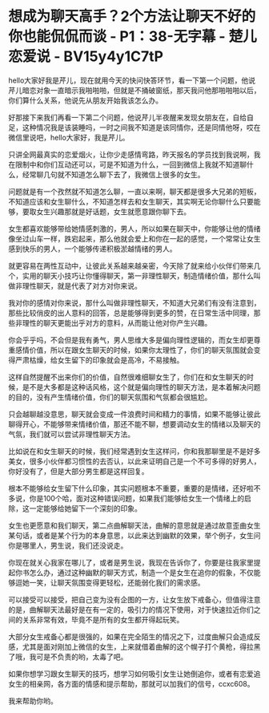 # 想成为聊天高手？2个方法让聊天不好的你也能侃侃而谈 - P1：38-无字幕 - 楚儿恋爱说 - BV15y4y1C7tP

hello大家好我是芹儿，现在就用今天的快问快答环节，看一下第一个问题，他说芹儿暗恋对象一直暗示我啪啪啪，但就是不捅破窗纸，那天我问他那啪啪啪以后，你们算什么关系，他说先从朋友开始我该怎么办。

好那接下来我们再看一下第二个问题，他说芹儿半夜醒来发现女朋友在，自给自足，这种情况我是该装睡吗，一时之间我不知道是该同情你，还是同情他呀，哎在微信里说吧，hello大家好，我是芹儿。

只讲全网最真实的恋爱烟火，让你少走感情弯路，昨天报名的学员找到我说啊，我在限制中和你们互动还可以，可是不知道为什么，一回到微信上我就不知道聊什么，经常聊几句就不知道怎么聊下去了，我微信上很多的女生。

问题就是有一个孜然就不知道怎么聊，一直以来啊，聊天都是很多大兄弟的短板，不知道应该和女生聊什么，不知道怎样去和女生聊天，其实啊无论你聊什么只要能够，要取女生兴趣那就是好话题，女生就愿意跟你聊下去。

女生都喜欢能够带给她情感刺激的，男人，所以如果在聊天中，你能够让他的情绪像坐过山车一样，跌宕起来，那么他就会爱上和你在一起的感觉，一个常常让女生感到快乐的男人，一个能够传递积极淤越情绪的男人。

就更容易在两性互动中，让彼此关系越来越亲密，今天除了就来给小伙伴们带来几个，实用的聊天小技巧让你懂得聊天，第一非理性聊天，制造情绪价值，那什么叫做非理性聊天，就是代表了对方对你来说。

我对你的感情对你来说，那什么叫做非理性聊天，不知道大兄弟们有没有注意到，那些比较俏皮的出人意料的回答，总是能够得到更多的赞，在日常生活中同理，那些非理性的聊天更能出乎对方的意料，从而能让他对你产生兴趣。

你会乎乎吗，不会但是我有勇气，男人思维大多是偏向理性逻辑的，而女生却更尊重感情价值，所以在跟女生聊天的时候，如果你太理性了，你们的聊天氛围就会变得严肃枯燥，给女生留下的印象就会是高冷，不易接触。

这样自然提醒不出来你们的价值，自然很难细聊女生了，你们在和女生聊天的时候，是不是大多都是这种话风格，这个就是偏向理性的聊天方法，是本着解决问题的目的，没有产生情绪价值，你们的聊天氛围和气氛都会很尴尬。

只会越聊越没意思，聊天就会变成一件浪费时间和精力的事情，如果不能够让彼此聊得开心，不能够带来情绪价值，那还不能不聊，想要调动女生的情绪以及聊天的气氛，我们就可以尝试非理性聊天方法。

比如说在和女生聊天的时候，我们经常遇到女生这样问，你和我那聊里是不是好多美女，很多小伙伴都习惯性的去否认，以此来证明自己是一个不可多得的好男人，你好没有了，但是大部分男生都是这样回复。

根本不能够给女生留下什么印象，其实问题根本不重要，重要的是情绪，还好啦不多说，你是100个哈，面对这种错误问题，如果我们能够给女生一个情绪上的启除，这一定能够给她留下一个深刻的印象。

女生也更愿意和我们聊天，第二点曲解聊天法，曲解的意思就是通过故意歪曲女生某句话，或者是某个行为的本身意思，以此来达到幽默的效果，举个例子，女生问你是哪里人，男生说，我们还没说走。

你现在就关心我家在哪儿了，或者是男生说，我现在告诉你了，你要是往我家里提起你书怎么办，通过这种幽默的聊天方式，制造一个是女生在追你的假象，不仅能够逗她一笑，让聊天氛围变得更轻松，还能弱化我们的需求感。

可以接受可以接受，把自己变为没有企图的一方，让女生放下戒备心，但值得注意的是，曲解聊天法最好是在有一定的，吸引力的情况下使用，对于快速拉近你们之间的关系非常有效，毕竟不是所有的女生都开得起玩笑。

大部分女生戒备心都是很强的，如果在完全陌生的情况之下，过度曲解只会造成反感，尤其是面对刚加上微信的女生，上来就借着曲解的这个幌子打个黄枪，得拉黑了哦，我可是不负责的哟，太毒了吧。

如果你想学习跟女生聊天的技巧，想学习如何吸引女生让她倒追你，或者有恋爱追女生的相亲网，各方面的情感和提示帮助，那就可以加我们的信号，ccxc608。

我来帮助你哟。
